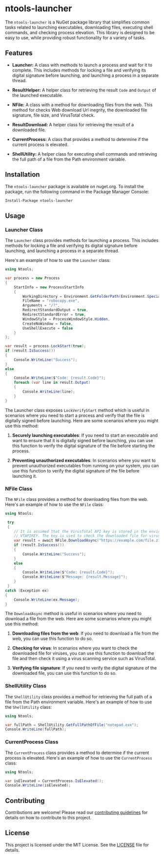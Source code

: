 # ntools-launcher

The `ntools-launcher` is a NuGet package library that simplifies common tasks related to launching executables, downloading files, executing shell commands, and checking process elevation. This library is designed to be easy to use, while providing robust functionality for a variety of tasks.

## Features

- **Launcher:** A class with methods to launch a process and wait for it to complete. This includes methods for locking a file and verifying its digital signature before launching, and launching a process in a separate thread.
- **ResultHelper:** A helper class for retrieving the result `Code` and `Output` of the launched executable.

- **NFile:** A class with a method for downloading files from the web. This method for checks Web download Url inegrity, the downloaded file signature, file size, and VirusTotal check.
- **ResultDownload:** A helper class for retrieving the result of a downloaded file.

- **CurrentProcess:** A class that provides a method to determine if the current process is elevated.

- **ShellUtility:** A helper class for executing shell commands and retrieving the full path of a file from the Path environment variable.

## Installation

The `ntools-launcher` package is available on nuget.org. To install the package, run the following command in the Package Manager Console:

```bash
Install-Package ntools-launcher
```

## Usage

### Launcher Class

The `Launcher` class provides methods for launching a process. This includes methods for locking a file and verifying its digital signature before launching, and launching a process in a separate thread.

Here's an example of how to use the `Launcher` class:

```csharp
using Ntools;

var process = new Process
{
    StartInfo = new ProcessStartInfo
    {
        WorkingDirectory = Environment.GetFolderPath(Environment.SpecialFolder.System),
        FileName = "robocopy.exe",
        Arguments = "/?",
        RedirectStandardOutput = true,
        RedirectStandardError = true,
        WindowStyle = ProcessWindowStyle.Hidden,
        CreateNoWindow = false,
        UseShellExecute = false
    }
};

var result = process.LockStart(true);
if (result.IsSuccess())
{
    Console.WriteLine("Success");
}
else
{
    Console.WriteLine($"Code: {result.Code}");
    foreach (var line in result.Output)
    {
        Console.WriteLine(line);
    }
}
```
The Launcher class exposes `LockVerifyStart` method which is useful in scenarios where you need to start a process and verify that the file is digitally signed before launching. Here are some scenarios where you might use this method:

1. **Securely launching executables**: If you need to start an executable and want to ensure that it is digitally signed before launching, you can use this function to verify the digital signature of the file before starting the process.

2. **Preventing unauthorized executables**: In scenarios where you want to prevent unauthorized executables from running on your system, you can use this function to verify the digital signature of the file before launching it.


### NFile Class

The `NFile` class provides a method for downloading files from the web. Here's an example of how to use the `NFile` class:

```csharp
using Ntools;

 try
 {
    // It is assumed that the VirusTotal API key is stored in the environment variable
    // VTAPIKEY. The key is used to check the downloaded file for virus.
    var result = await NFile.DownloadAsync("https://example.com/file.zip", "C:\\temp\\file.zip");
    if (result.IsSuccess())
    {
        Console.WriteLine("Success");
    }
    else
    {
        Console.WriteLine($"Code: {result.Code}");
        Console.WriteLine($"Message: {result.Message}");
    }
 }
catch (Exception ex)
{
    Console.WriteLine(ex.Message);
}
```
The `DownloadAsync` method is useful in scenarios where you need to download a file from the web. Here are some scenarios where you might use this method:

1. **Downloading files from the web**: If you need to download a file from the web, you can use this function to do so.

2. **Checking for virus**: In scenarios where you want to check the downloaded file for viruses, you can use this function to download the file and then check it using a virus scanning service such as VirusTotal.

3. **Verifying file signature**: If you need to verify the digital signature of the downloaded file, you can use this function to do so.

### ShellUtility Class

The `ShellUtility` class provides a method for retrieving the full path of a file from the Path environment variable. Here's an example of how to use the `ShellUtility` class:

```csharp
using Ntools;

var fullPath = ShellUtility.GetFullPathOfFile("notepad.exe");
Console.WriteLine(fullPath);
```

### CurrentProcess Class

The `CurrentProcess` class provides a method to determine if the current process is elevated. Here's an example of how to use the `CurrentProcess` class:

```csharp
using Ntools;

var isElevated = CurrentProcess.IsElevated();
Console.WriteLine(isElevated);
```

## Contributing

Contributions are welcome! Please read our [contributing guidelines](CONTRIBUTING.md) for details on how to contribute to this project.

## License

This project is licensed under the MIT License. See the [LICENSE](LICENSE.txt) file for details.